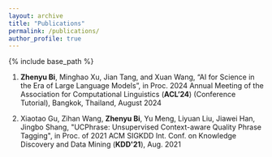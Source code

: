 ```yaml
---
layout: archive
title: "Publications"
permalink: /publications/
author_profile: true
---
```


{% include base_path %}
1. **Zhenyu Bi**, Minghao Xu, Jian Tang, and Xuan Wang, “AI for Science in the Era of Large Language Models”, in Proc. 2024 Annual Meeting of the Association for Computational Linguistics (**ACL’24**) (Conference Tutorial), Bangkok, Thailand, August 2024

2. Xiaotao Gu, Zihan Wang, **Zhenyu Bi**, Yu Meng, Liyuan Liu, Jiawei Han, Jingbo Shang, "UCPhrase: Unsupervised Context-aware Quality Phrase Tagging", in Proc. of 2021 ACM SIGKDD Int. Conf. on Knowledge Discovery and Data Mining (**KDD'21**), Aug. 2021
